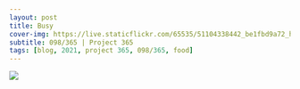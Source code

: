 ```yaml
---
layout: post
title: Busy
cover-img: https://live.staticflickr.com/65535/51104338442_be1fbd9a72_h.jpg
subtitle: 098/365 | Project 365
tags: [blog, 2021, project 365, 098/365, food]
---
```

<style>
  .intro-header.big-img {
    background-position:center 
  }
</style>
<p class="post-img-wrap">
  <img src="https://live.staticflickr.com/65535/51105350305_6dfde46f0f_h.jpg">
</p>
